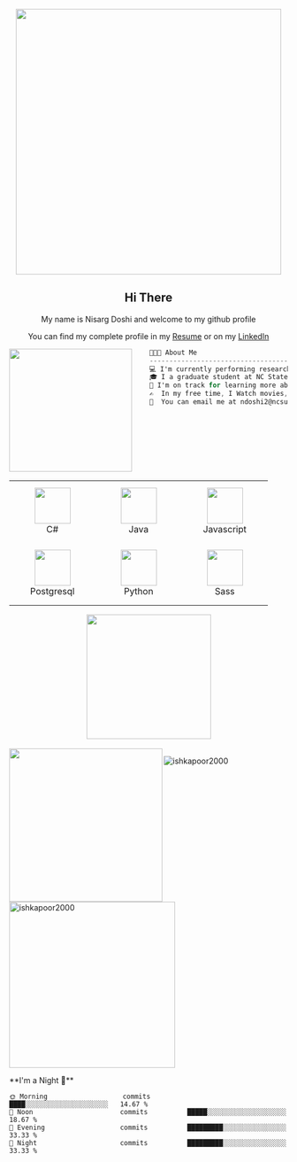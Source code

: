 <p align="center">
    <img src="svg/inspiration.svg" width="480px"/>
</p>


<h2 align="center">Hi There</h2>
<p align="center">My name is Nisarg Doshi and welcome to my github profile</p>
  <p align="center">You can find my complete profile in my 
    <span><a href="https://drive.google.com/file/d/1CqJoOAelUgnIOMNHqZAlMxR0F3nRoJuo/view?usp=sharing" target="_blank">Resume</a></span>
    or on my
    <span><a href="https://www.linkedin.com/in/your-linkedin-profile" target="_blank">LinkedIn</a></span>
  </p>

<img align="left" src="svg/givingback.svg" height="222px"/>

```csharp
    👨🏻‍💻 About Me
    ------------------------------------------
    💻 I'm currently performing research in the field of multimodal detection of human behavioral patterns at VNIT, Nagpur.
    🎓 I a graduate student at NC State University, Raleigh (MS, Computer Science, Batch of 2023).
    🌱 I'm on track for learning more about Artificial Intelligence, Homomorphic Encryption, and Computer Vision.
    ✍️  In my free time, I Watch movies, listen to music or play badminton.
    💬  You can email me at ndoshi2@ncsu.edu. I'll try to respond as soon as possible!
```

<br>

<div align="center">
    <table align="left">
        <tr>
            <td align="center" width="140" height="112.43">
                <img src="icons/csharp.png" width="65px"/>
                <br /> C#
            </td>
            <td align="center" width="140" height="112.43">
                <img src="icons/java.png" width="65px"/>
                <br /> Java
            </td>
            <td align="center" width="140" height="112.43">
                <img src="icons/javascript.png" width="65px"/>
                <br /> Javascript
            </td>
        </tr>
        <tr>
            <td align="center" width="140" height="112.43">
                <img src="icons/postgresql.png" width="65px"/>
                <br /> Postgresql
            </td>
            <td align="center" width="140" height="112.43">
                <img src="icons/python.png" width="65px"/>
                <br /> Python
            </td>
            <td align="center" width="140" height="112.43">
                <img src="icons/sass.png" width="65px"/>
                <br /> Sass
            </td>
        </tr>
    </table>
    <img src="svg/artificialintelligence.svg" height="225px"/>
</div>

<br>

<img align="left" src="svg/webdevelopment.svg" height="277px"/>

<p><img align="left" src="https://github-readme-stats.vercel.app/api/top-langs?username=Nisarg20&show_icons=true&locale=en&layout=compact" alt="ishkapoor2000"/></p>
<p>&nbsp;<img align="center" src="https://github-readme-stats.vercel.app/api?username=Nisarg20&show_icons=true&locale=en" alt="ishkapoor2000" width=300px /></p>
**I'm a Night 🦉** 

```text
🌞 Morning                   commits          ████░░░░░░░░░░░░░░░░░░░░░   14.67 % 
🌆 Noon                      commits          █████░░░░░░░░░░░░░░░░░░░░   18.67 % 
🌃 Evening                   commits          █████████░░░░░░░░░░░░░░░░   33.33 % 
🌙 Night                     commits          █████████░░░░░░░░░░░░░░░░   33.33 % 
```

<!--
**AbhishekSinghDhadwal/AbhishekSinghDhadwal** is a ✨ _special_ ✨ repository because its `README.md` (this file) appears on your GitHub profile.
